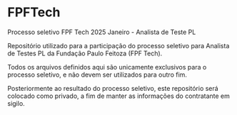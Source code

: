 # FPFTech
Processo seletivo FPF Tech 2025 Janeiro - Analista de Teste PL

Repositório utilizado para a participação do processo seletivo para Analista de Testes PL da Fundação Paulo Feitoza (FPF Tech).

Todos os arquivos definidos aqui são unicamente exclusivos para o processo seletivo, e não devem ser utilizados para outro fim.

Posteriormente ao resultado do processo seletivo, este repositório será colocado como privado, a fim de manter as informações do contratante em sigilo.
